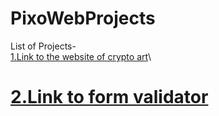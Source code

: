 # PixoWebProjects
List of Projects-\
[1.Link to the website of crypto art](https://kavya-25.github.io/PixoWebProjects/pixoWebProjects/)\
# [2.Link to form validator](https://kavya-25.github.io/PixoWebProjects/formvalidator/)
